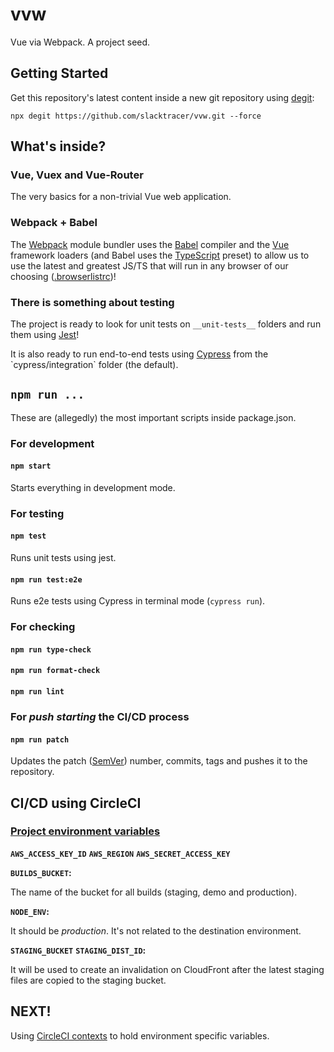 
#  vvw

Vue via Webpack. A project seed.



## Getting Started

Get this repository's latest content inside a new git repository using [degit](https://github.com/Rich-Harris/degit):

```
npx degit https://github.com/slacktracer/vvw.git --force
```

## What's inside?

### Vue, Vuex and Vue-Router

The very basics for a non-trivial Vue web application.

### Webpack + Babel

The [Webpack]([https://webpack.js.org/](https://webpack.js.org/)) module bundler uses the [Babel]([https://babeljs.io/](https://babeljs.io/))  compiler and the [Vue]([https://vuejs.org/](https://vuejs.org/)) framework loaders (and Babel uses the [TypeScript]([https://www.typescriptlang.org/](https://www.typescriptlang.org/)) preset) to allow us to use the latest and greatest JS/TS that will run in any browser of our choosing ([.browserlistrc]([https://github.com/browserslist/browserslist](https://github.com/browserslist/browserslist)))!

### There is something about testing

The project is ready to look for unit tests on `__unit-tests__` folders and run them using [Jest]([https://jestjs.io/](https://jestjs.io/))!

It is also ready to run end-to-end tests using [Cypress]([https://www.cypress.io/](https://www.cypress.io/)) from the `cypress/integration` folder (the default).

## `npm run ...`

These are (allegedly) the most important scripts inside package.json.

### For development

#### `npm start`

Starts everything in development mode.

### For testing

#### `npm test`

Runs unit tests using jest.

#### `npm run test:e2e`

Runs e2e tests using Cypress in terminal mode (`cypress run`).

### For checking

#### `npm run type-check`
#### `npm run format-check`
#### `npm run lint`

### For _push starting_ the CI/CD process

#### `npm run patch`

Updates the patch ([SemVer]([https://semver.org/](https://semver.org/))) number, commits, tags and pushes it to the repository.

## CI/CD using CircleCI

### [Project environment variables](https://circleci.com/docs/2.0/env-vars/#setting-an-environment-variable-in-a-project)

**`AWS_ACCESS_KEY_ID`**
**`AWS_REGION`**
**`AWS_SECRET_ACCESS_KEY`**

**`BUILDS_BUCKET`:**

The name of the bucket for all builds (staging, demo and production).

**`NODE_ENV`:**

It should be _production_. It's not related to the destination environment.

**`STAGING_BUCKET`**
**`STAGING_DIST_ID`:**

It will be used to create an invalidation on CloudFront after the latest staging files are copied to the staging bucket.

## NEXT!

Using [CircleCI contexts](https://circleci.com/docs/2.0/contexts/) to hold environment specific variables.
